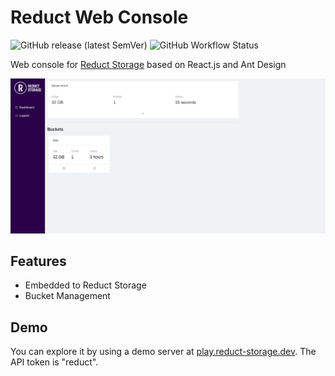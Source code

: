 # Reduct Web Console

![GitHub release (latest SemVer)](https://img.shields.io/github/v/release/reduct-storage/web-console)
![GitHub Workflow Status](https://img.shields.io/github/workflow/status/reduct-storage/web-console/ci)

Web console for [Reduct Storage](https://reduct-storage.dev) based on React.js and Ant Design


![Dashboard](readme/dashboard.png) 


## Features

* Embedded to Reduct Storage
* Bucket Management


## Demo

You can explore it by using a demo server at [play.reduct-storage.dev](https://play.reduct-storage.dev).
The API token is "reduct".
